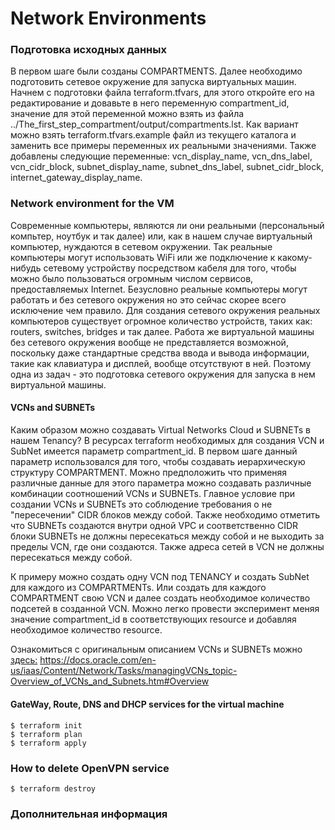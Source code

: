 # Network Environments

### Подготовка исходных данных
В первом шаге были созданы COMPARTMENTS.
Далее необходимо подготовить сетевое окружение для запуска виртуальных машин. Начнем с подготовки файла terraform.tfvars, для этого откройте его на редактирование и довавьте в него переменную compartment_id, значение для этой переменной можно взять из файла ../The_first_step_compartment/output/compartments.lst. Как вариант можно взять terraform.tfvars.example файл из текущего каталога и заменить все примеры переменных их реальными значениями.
Также добавлены следующие переменные: vcn_display_name, vcn_dns_label, vcn_cidr_block, subnet_display_name, subnet_dns_label, subnet_cidr_block, internet_gateway_display_name.
### Network environment for the VM
Современные компьютеры, являются ли они реальными (персональный компьтер, ноутбук и так далее) или, как в нашем случае виртуальный компьютер, нуждаются в сетевом окружении. Так реальные компьютеры могут использовать WiFi или же подключение к какому-нибудь сетевому устройству посредством кабеля для того, чтобы можно было пользоваться огромным числом сервисов, предоставляемых Internet. Безусловно реальные компьютеры могут работать и без сетевого окружения но это сейчас скорее всего исключение чем правило.
Для создания сетевого окружения реальных компьютеров существует огромное количество устройств, таких как: routers, switches, bridges и так далее.
Работа же виртуальной машины без сетевого окружения вообще не представляется возможной, поскольку даже стандартные средства ввода и вывода информации, такие как клавиатура и дисплей, вообще отсутствуют в ней. Поэтому одна из задач - это подготовка сетевого окружения для запуска в нем виртуальной машины.
#### VCNs and SUBNETs
Каким образом можно создавать Virtual Networks Cloud и SUBNETs в нашем Tenancy? В ресурсах terraform необходимых для создания VCN и SubNet имеется параметр compartment_id. В первом шаге данный параметр использовался для того, чтобы создавать иерархическую структуру COMPARTMENT. Можно предположить что применяя различные данные для этого параметра можно создавать различные комбинации соотношений VCNs и SUBNETs. Главное условие при создании VCNs и SUBNETs это соблюдение требования о не "пересечении" CIDR блоков между собой.
Также необходимо отметить что SUBNETs создаются внутри одной VPC и соответственно CIDR блоки SUBNETs не должны пересекаться между собой и не выходить за пределы VCN, где они создаются. Также адреса сетей в VCN не должны пересекаться между собой.

К примеру можно создать одну VCN под TENANCY и создать SubNet для каждого из COMPARTMENTs. Или создать для каждого COMPARTMENT свою VCN и далее создать необходимое количество подсетей в созданной VCN. Можно легко провести эксперимент меняя значение compartment_id в соответствующих resource и добавляя необходимое количество resource.

Ознакомиться с оригинальным описанием VCNs и SUBNETs можно [здесь:](https://docs.oracle.com/en-us/iaas/Content/Network/Tasks/managingVCNs_topic-Overview_of_VCNs_and_Subnets.htm#Overview)
https://docs.oracle.com/en-us/iaas/Content/Network/Tasks/managingVCNs_topic-Overview_of_VCNs_and_Subnets.htm#Overview
#### GateWay, Route, DNS and DHCP services for the virtual machine

####

```commandlines
$ terraform init
$ terraform plan
$ terraform apply
```
### How to delete OpenVPN service
```commandline
$ terraform destroy
```
### Дополнительная информация
